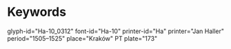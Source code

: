 # Keywords
glyph-id="Ha-10_0312"
font-id="Ha-10"
printer-id="Ha"
printer="Jan Haller"
period="1505–1525"
place="Kraków"
PT plate="173"
